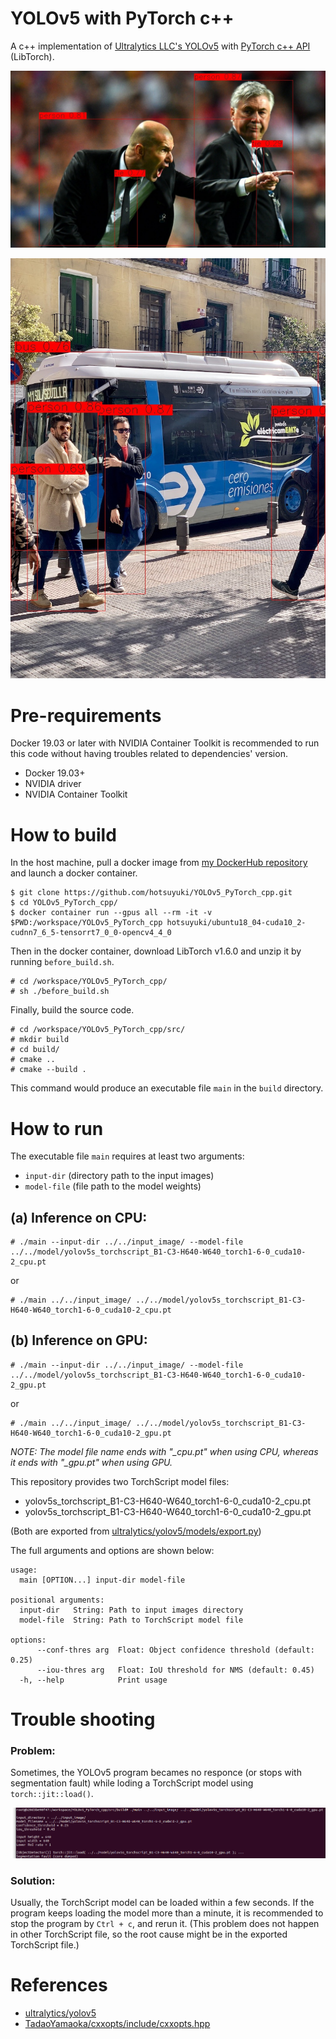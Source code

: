 # YOLOv5 with PyTorch c++

A c++ implementation of [Ultralytics LLC's YOLOv5](https://github.com/ultralytics/yolov5) with [PyTorch c++ API](https://pytorch.org/cppdocs/) (LibTorch).

![alt](./result_image/result_image_YOLOv5/result_zidane.jpg)

![alt](./result_image/result_image_YOLOv5/result_bus.jpg)



# Pre-requirements

Docker 19.03 or later with NVIDIA Container Toolkit is recommended to run this code without having troubles related to dependencies' version.

* Docker 19.03+
* NVIDIA driver
* NVIDIA Container Toolkit



# How to build

In the host machine, pull a docker image from [my DockerHub repository](https://hub.docker.com/repository/docker/hotsuyuki/ubuntu18_04-cuda10_2-cudnn7_6_5-tensorrt7_0_0-opencv4_4_0) and launch a docker container.

```
$ git clone https://github.com/hotsuyuki/YOLOv5_PyTorch_cpp.git
$ cd YOLOv5_PyTorch_cpp/
$ docker container run --gpus all --rm -it -v $PWD:/workspace/YOLOv5_PyTorch_cpp hotsuyuki/ubuntu18_04-cuda10_2-cudnn7_6_5-tensorrt7_0_0-opencv4_4_0
```

Then in the docker container, download LibTorch v1.6.0 and unzip it by running `before_build.sh`.

```
# cd /workspace/YOLOv5_PyTorch_cpp/
# sh ./before_build.sh
```

Finally, build the source code.

```
# cd /workspace/YOLOv5_PyTorch_cpp/src/
# mkdir build
# cd build/
# cmake ..
# cmake --build .
```

This command would produce an executable file `main` in the `build` directory. 



# How to run

The executable file `main` requires at least two arguments:

* `input-dir` (directory path to the input images)
* `model-file` (file path to the model weights)

## (a) Inference on CPU:

```
# ./main --input-dir ../../input_image/ --model-file ../../model/yolov5s_torchscript_B1-C3-H640-W640_torch1-6-0_cuda10-2_cpu.pt
```
or
```
# ./main ../../input_image/ ../../model/yolov5s_torchscript_B1-C3-H640-W640_torch1-6-0_cuda10-2_cpu.pt
```

## (b) Inference on GPU:

```
# ./main --input-dir ../../input_image/ --model-file ../../model/yolov5s_torchscript_B1-C3-H640-W640_torch1-6-0_cuda10-2_gpu.pt
```
or
```
# ./main ../../input_image/ ../../model/yolov5s_torchscript_B1-C3-H640-W640_torch1-6-0_cuda10-2_gpu.pt
```

*NOTE: The model file name ends with "_cpu.pt" when using CPU, whereas it ends with "_gpu.pt" when using GPU.*

This repository provides two TorchScript model files:

* yolov5s_torchscript_B1-C3-H640-W640_torch1-6-0_cuda10-2_cpu.pt 
* yolov5s_torchscript_B1-C3-H640-W640_torch1-6-0_cuda10-2_gpu.pt 

(Both are exported from [ultralytics/yolov5/models/export.py](https://github.com/ultralytics/yolov5/blob/master/models/export.py))

The full arguments and options are shown below:

```
usage:
  main [OPTION...] input-dir model-file

positional arguments:
  input-dir   String: Path to input images directory
  model-file  String: Path to TorchScript model file

options:
      --conf-thres arg  Float: Object confidence threshold (default: 0.25)
      --iou-thres arg   Float: IoU threshold for NMS (default: 0.45)
  -h, --help            Print usage
```



# Trouble shooting

### Problem:

Sometimes, the YOLOv5 program becames no responce (or stops with segmentation fault) while loding a TorchScript model using `torch::jit::load()`.

![alt](./result_image/result_image_YOLOv5/YOLOv5_segfault_while_loding_TorchScript.png)

### Solution:

Usually, the TorchScript model can be loaded within a few seconds.
If the program keeps loading the model more than a minute, it is recommended to stop the program by `Ctrl + c`, and rerun it. 
(This problem does not happen in other TorchScript file, so the root cause might be in the exported TorchScript file.)



# References

* [ultralytics/yolov5](https://github.com/ultralytics/yolov5)
* [TadaoYamaoka/cxxopts/include/cxxopts.hpp](https://github.com/TadaoYamaoka/cxxopts/blob/master/include/cxxopts.hpp)